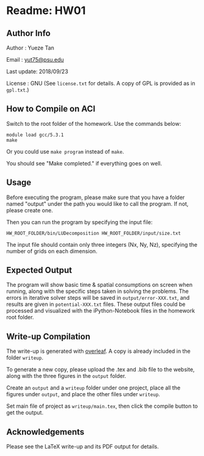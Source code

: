 # Readme: HW01

## Author Info

Author     : Yueze Tan

Email      : yut75@psu.edu

Last update: 2018/09/23

License    : GNU (See `license.txt` for details. A copy of GPL is provided as in `gpl.txt`.)

## How to Compile on ACI

Switch to the root folder of the homework. Use the commands below:

    module load gcc/5.3.1
    make

Or you could use `make program` instead of `make`.

You should see "Make completed." if everything goes on well.

## Usage

Before executing the program, please make sure that you have a folder named "output" under the path you would like to call the program. If not, please create one.

Then you can run the program by specifying the input file:

    HW_ROOT_FOLDER/bin/LUDecomposition HW_ROOT_FOLDER/input/size.txt

The input file should contain only three integers (Nx, Ny, Nz), specifying the number of grids on each dimension.

## Expected Output

The program will show basic time & spatial consumptions on screen when running, along with the specific steps taken in solving the problems. The errors in iterative solver steps will be saved in `output/error-XXX.txt`, and results are given in `potential-XXX.txt` files. These output files could be processed and visualized with the iPython-Notebook files in the homework root folder.

## Write-up Compilation

The write-up is generated with [overleaf](https://v2.overleaf.com). A copy is already included in the folder `writeup`.

To generate a new copy, please upload the .tex and .bib file to the website, along with the three figures in the `output` folder.

Create an `output` and a `writeup` folder under one project, place all the figures under `output`, and place the other files under `writeup`.

Set main file of project as `writeup/main.tex`, then click the compile button to get the output.

## Acknowledgements

Please see the LaTeX write-up and its PDF output for details.

